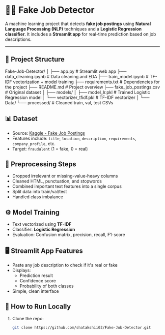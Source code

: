 # 🕵️‍♀️ Fake Job Detector

A machine learning project that detects **fake job postings** using **Natural Language Processing (NLP)** techniques and a **Logistic Regression classifier**. It includes a **Streamlit app** for real-time prediction based on job descriptions.

---

## 📂 Project Structure
Fake-Job-Detector/
│
├── app.py # Streamlit web app
├── data_cleaning.ipynb # Data cleaning and EDA
├── train_model.ipynb # TF-IDF vectorization + model training
├── requirements.txt # Dependencies for the project
├── README.md # Project overview
├── fake_job_postings.csv # Original dataset
│
├── models/
│ ├── model_lr.pkl # Trained Logistic Regression model
│ └── vectorizer_tfidf.pkl # TF-IDF vectorizer
│
└── Data/
└── processed/ # Cleaned train, val, test CSVs

## 📊 Dataset

- Source: [Kaggle - Fake Job Postings](https://www.kaggle.com/datasets/shivamb/real-or-fake-fake-jobposting-prediction)
- Features include: `title`, `location`, `description`, `requirements`, `company_profile`, etc.
- Target: `fraudulent` (1 = fake, 0 = real)

## 🧹 Preprocessing Steps

- Dropped irrelevant or missing-value-heavy columns
- Cleaned HTML, punctuation, and stopwords
- Combined important text features into a single corpus
- Split data into train/val/test
- Handled class imbalance

## ⚙️ Model Training

- Text vectorized using **TF-IDF**
- Classifier: **Logistic Regression**
- Evaluation: Confusion matrix, precision, recall, F1-score

## 🖥️ Streamlit App Features

- Paste any job description to check if it's real or fake
- Displays:
  - Prediction result
  - Confidence score
  - Probability of both classes
- Simple, clean interface

## 🚀 How to Run Locally

1. Clone the repo:
   ```bash
   git clone https://github.com/shatakshii02/Fake-Job-Detector.git
